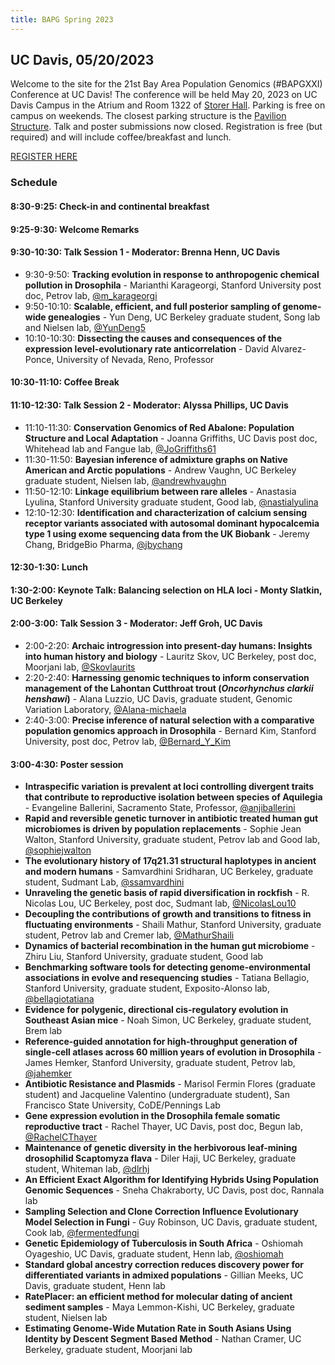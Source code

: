 ```yaml
---
title: BAPG Spring 2023
---
```


## UC Davis, 05/20/2023

Welcome to the site for the 21st Bay Area Population Genomics (#BAPGXXI) Conference at UC Davis! The conference will be held May 20, 2023 on UC Davis Campus in the Atrium and Room 1322 of [Storer Hall](https://goo.gl/maps/mysWPEEg7cZozpnYA). Parking is free on campus on weekends. The closest parking structure is the [Pavilion Structure](https://goo.gl/maps/L6eDeHQgQxpu5TEcA). Talk and poster submissions now closed. Registration is free (but required) and will include coffee/breakfast and lunch.

[REGISTER HERE](https://docs.google.com/forms/d/1LVScDN76vEnrHq9fsC_pC-Vc4c0NAKIEhkmHdIzQZHQ/viewform?edit_requested=true)

### Schedule

#### **8:30-9:25**: Check-in and continental breakfast 

#### **9:25-9:30**: Welcome Remarks

#### **9:30-10:30**: Talk Session 1 - Moderator: Brenna Henn, UC Davis
* 9:30-9:50: **Tracking evolution in response to anthropogenic chemical pollution in Drosophila** - Marianthi Karageorgi, Stanford University post doc, Petrov lab, [@m_karageorgi](https://twitter.com/m_karageorgi)
* 9:50-10:10: **Scalable, efficient, and full posterior sampling of genome-wide genealogies** - Yun Deng, UC Berkeley graduate student, Song lab and Nielsen lab, [@YunDeng5]((https://twitter.com/YunDeng5))
* 10:10-10:30: **Dissecting the causes and consequences of the expression level-evolutionary rate anticorrelation** - David Alvarez-Ponce, University of Nevada, Reno, Professor

#### **10:30-11:10**: Coffee Break 

#### **11:10-12:30**: Talk Session 2 - Moderator: Alyssa Phillips, UC Davis
* 11:10-11:30: **Conservation Genomics of Red Abalone: Population Structure and Local Adaptation** - Joanna Griffiths, UC Davis post doc, Whitehead lab and Fangue lab, [@JoGriffiths61](https://twitter.com/JoGriffiths61)
* 11:30-11:50: **Bayesian inference of admixture graphs on Native American and Arctic populations** - Andrew Vaughn, UC Berkeley graduate student, Nielsen lab, [@andrewhvaughn](https://twitter.com/andrewhvaughn)
* 11:50-12:10: **Linkage equilibrium between rare alleles** - Anastasia Lyulina, Stanford University graduate student, Good lab, [@nastialyulina](https://twitter.com/nastialyulina)
* 12:10-12:30: **Identification and characterization of calcium sensing receptor variants associated with autosomal dominant hypocalcemia type 1 using exome sequencing data from the UK Biobank** - Jeremy Chang, BridgeBio Pharma, [@jbychang](https://twitter.com/jbychang)

#### **12:30-1:30**: Lunch

#### **1:30-2:00**: Keynote Talk: Balancing selection on HLA loci - Monty Slatkin, UC Berkeley

#### **2:00-3:00**: Talk Session 3 - Moderator: Jeff Groh, UC Davis
* 2:00-2:20: **Archaic introgression into present-day humans: Insights into human history and biology** - Lauritz Skov, UC Berkeley, post doc, Moorjani lab, [@Skovlaurits](https://twitter.com/Skovlaurits)
* 2:20-2:40: **Harnessing genomic techniques to inform conservation management of the Lahontan Cutthroat trout (*Oncorhynchus clarkii henshawi*)** - Alana Luzzio, UC Davis, graduate student, Genomic Variation Laboratory, [@Alana-michaela](https://twitter.com/Alana-michaela)
* 2:40-3:00: **Precise inference of natural selection with a comparative population genomics approach in Drosophila** - Bernard Kim, Stanford University, post doc, Petrov lab, [@Bernard_Y_Kim](https://twitter.com/Bernard_Y_Kim)

#### **3:00-4:30**: Poster session 
* **Intraspecific variation is prevalent at loci controlling divergent traits that contribute to reproductive isolation between species of Aquilegia** - Evangeline Ballerini, Sacramento State, Professor, [@anjiballerini](https://twitter.com/anjiballerini)
* **Rapid and reversible genetic turnover in antibiotic treated human gut microbiomes is driven by population replacements** - Sophie Jean Walton, Stanford University, graduate student, Petrov lab and Good lab, [@sophiejwalton](https://twitter.com/sophiejwalton)
* **The evolutionary history of 17q21.31 structural haplotypes in ancient and modern humans** - Samvardhini Sridharan, UC Berkeley, graduate student, Sudmant Lab, [@ssamvardhini](https://twitter.com/ssamvardhini)
* **Unraveling the genetic basis of rapid diversification in rockfish** - R. Nicolas Lou, UC Berkeley, post doc, Sudmant lab, [@NicolasLou10](https://twitter.com/NicolasLou10)
* **Decoupling the contributions of growth and transitions to fitness in fluctuating environments** - Shaili Mathur, Stanford University, graduate student, Petrov lab and Cremer lab, [@MathurShaili](https://twitter.com/MathurShaili)
* **Dynamics of bacterial recombination in the human gut microbiome** - Zhiru Liu, Stanford University, graduate student, Good lab
* **Benchmarking software tools for detecting genome-environmental associations in evolve and resequencing studies** - Tatiana Bellagio, Stanford University, graduate student, Exposito-Alonso lab, [@bellagiotatiana](https://twitter.com/bellagiotatiana)
* **Evidence for polygenic, directional cis-regulatory evolution in Southeast Asian mice** - Noah Simon, UC Berkeley, graduate student, Brem lab
* **Reference-guided annotation for high-throughput generation of single-cell atlases across 60 million years of evolution in Drosophila** - James Hemker, Stanford University, graduate student, Petrov lab, [@jahemker](https://twitter.com/jahemker)
* **Antibiotic Resistance and Plasmids** - Marisol Fermin Flores (graduate student) and Jacqueline Valentino (undergraduate student), San Francisco State University, CoDE/Pennings Lab
* **Gene expression evolution in the Drosophila female somatic reproductive tract** - Rachel Thayer, UC Davis, post doc, Begun lab, [@RachelCThayer](https://twitter.com/RachelCThayer)
* **Maintenance of genetic diversity in the herbivorous leaf-mining drosophilid Scaptomyza flava** - Diler Haji, UC Berkeley, graduate student, Whiteman lab, [@dlrhj](https://twitter.com/dlrhj)
* **An Efficient Exact Algorithm for Identifying Hybrids Using Population Genomic Sequences** - Sneha Chakraborty, UC Davis, post doc, Rannala lab
* **Sampling Selection and Clone Correction Influence Evolutionary Model Selection in Fungi** - Guy Robinson, UC Davis, graduate student, Cook lab, [@fermentedfungi](https://twitter.com/fermentedfungi)
* **Genetic Epidemiology of Tuberculosis in South Africa** - Oshiomah Oyageshio, UC Davis, graduate student, Henn lab, [@oshiomah](https://twitter.com/oshiomah)
* **Standard global ancestry correction reduces discovery power for differentiated variants in admixed populations** - Gillian Meeks, UC Davis, graduate student, Henn lab
* **RatePlacer: an efficient method for molecular dating of ancient sediment samples** - Maya Lemmon-Kishi, UC Berkeley, graduate student, Nielsen lab
* **Estimating Genome-Wide Mutation Rate in South Asians Using Identity by Descent Segment Based Method** - Nathan Cramer, UC Berkeley, graduate student, Moorjani lab
